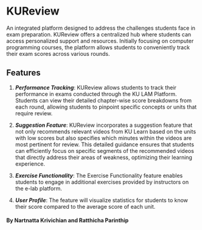 # KUReview


An integrated platform designed to address the challenges students face in exam preparation. KUReview offers a centralized hub where students can access personalized support and resources. Initially focusing on computer programming courses, the platform allows students to conveniently track their exam scores across various rounds.

## Features
1. ***Performance Tracking***: KUReview allows students to track their performance in exams conducted through the KU LAM Platform. Students can view their detailed chapter-wise score breakdowns from each round, allowing students to pinpoint specific concepts or units that require review. 

2. ***Suggestion Feature***: KUReview incorporates a suggestion feature that not only recommends relevant videos from KU Learn based on the units with low scores but also specifies which minutes within the videos are most pertinent for review. This detailed guidance ensures that students can efficiently focus on specific segments of the recommended videos that directly address their areas of weakness, optimizing their learning experience.

3. ***Exercise Functionality***: The Exercise Functionality feature enables students to engage in additional exercises provided by instructors on the e-lab platform.

4. ***User Profile***: The feature will visualize statistics for students to know their score compared to the average score of each unit.

#### By Nartnatta Krivichian and Ratthicha Parinthip